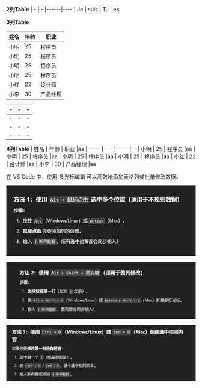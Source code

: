 **2列Table**
| -  | -
|------|----
| Je  | suis
| Tu  | es


**3列Table**

| 姓名  | 年龄 | 职业  
|------|----|------
| 小明  | 25 | 程序员 
| 小明  | 25 | 程序员 
| 小明  | 25 | 程序员 
| 小明  | 25 | 程序员 
| 小红  | 22 | 设计师 
| 小李  | 30 | 产品经理 

| - | - | - 
| - | - | - 
| - | - | - 
| - | - | - 
| - | - | - 

**4列Table**
| 姓名  | 年龄 | 职业  |aa
|------|----|------|--
| 小明  | 25 | 程序员 |aa
| 小明  | 25 | 程序员 |aa
| 小明  | 25 | 程序员 |aa
| 小明  | 25 | 程序员 |aa
| 小红  | 22 | 设计师 |aa
| 小李  | 30 | 产品经理 |aa


在 VS Code 中，使用 多光标编辑 可以高效地添加表格列或批量修改数据。

![alt text](Images/image.png)

![alt text](Images/image-1.png)

![alt text](Images/image-2.png)